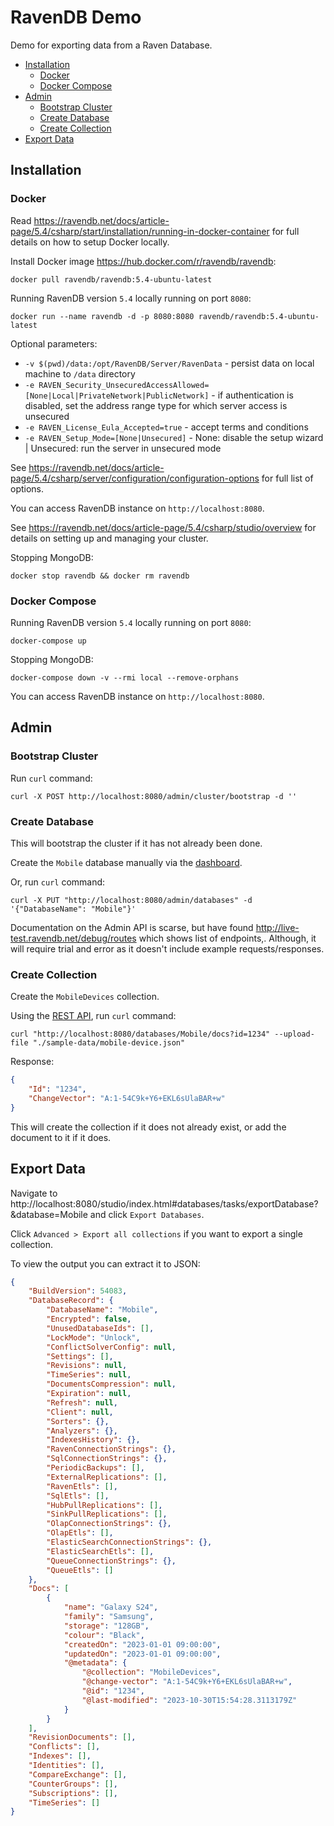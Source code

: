 # RavenDB Demo

Demo for exporting data from a Raven Database.

* [Installation](#installation)
  * [Docker](#docker)
  * [Docker Compose](#docker-compose)
* [Admin](#admin)
  * [Bootstrap Cluster](#bootstrap-cluster)
  * [Create Database](#create-database)
  * [Create Collection](#create-collection)
* [Export Data](#export-data)


## Installation

### Docker

Read https://ravendb.net/docs/article-page/5.4/csharp/start/installation/running-in-docker-container for full details on how to setup Docker locally.

Install Docker image https://hub.docker.com/r/ravendb/ravendb:

```shell
docker pull ravendb/ravendb:5.4-ubuntu-latest
```
Running RavenDB version `5.4` locally running on port `8080`:

```shell
docker run --name ravendb -d -p 8080:8080 ravendb/ravendb:5.4-ubuntu-latest
```

Optional parameters:

* `-v $(pwd)/data:/opt/RavenDB/Server/RavenData` - persist data on local machine to `/data` directory
* `-e RAVEN_Security_UnsecuredAccessAllowed=[None|Local|PrivateNetwork|PublicNetwork]` - if authentication is disabled, set the address range type for which server access is unsecured
* `-e RAVEN_License_Eula_Accepted=true` - accept terms and conditions
* `-e RAVEN_Setup_Mode=[None|Unsecured]` - None: disable the setup wizard | Unsecured: run the server in unsecured mode

See https://ravendb.net/docs/article-page/5.4/csharp/server/configuration/configuration-options for full list of options.

You can access RavenDB instance on `http://localhost:8080`.

See https://ravendb.net/docs/article-page/5.4/csharp/studio/overview for details on setting up and managing your cluster.

Stopping MongoDB:

```shell
docker stop ravendb && docker rm ravendb
```

### Docker Compose

Running RavenDB version `5.4` locally running on port `8080`:

```shell
docker-compose up
```

Stopping MongoDB:

```shell
docker-compose down -v --rmi local --remove-orphans
```

You can access RavenDB instance on `http://localhost:8080`.

## Admin

### Bootstrap Cluster

Run `curl` command:

```shell
curl -X POST http://localhost:8080/admin/cluster/bootstrap -d ''
```

### Create Database

This will bootstrap the cluster if it has not already been done.

Create the `Mobile` database manually via the [dashboard](http://localhost:8080/studio/index.html#databases).

Or, run `curl` command:

```shell
curl -X PUT "http://localhost:8080/admin/databases" -d '{"DatabaseName": "Mobile"}'
```

Documentation on the Admin API is scarse, but have found http://live-test.ravendb.net/debug/routes which shows list of endpoints,. Although, it will require trial and error as it doesn't include example requests/responses.

### Create Collection

Create the `MobileDevices` collection.

Using the [REST API](https://ravendb.net/docs/article-page/5.4/csharp/client-api/rest-api/rest-api-intro), run `curl` command:

```shell
curl "http://localhost:8080/databases/Mobile/docs?id=1234" --upload-file "./sample-data/mobile-device.json"
```

Response:

```json
{
    "Id": "1234",
    "ChangeVector": "A:1-54C9k+Y6+EKL6sUlaBAR+w"
}
```

This will create the collection if it does not already exist, or add the document to it if it does.

## Export Data

Navigate to http://localhost:8080/studio/index.html#databases/tasks/exportDatabase?&database=Mobile and click `Export Databases`.

Click `Advanced > Export all collections` if you want to export a single collection.

To view the output you can extract it to JSON:

```json
{
    "BuildVersion": 54083,
    "DatabaseRecord": {
        "DatabaseName": "Mobile",
        "Encrypted": false,
        "UnusedDatabaseIds": [],
        "LockMode": "Unlock",
        "ConflictSolverConfig": null,
        "Settings": [],
        "Revisions": null,
        "TimeSeries": null,
        "DocumentsCompression": null,
        "Expiration": null,
        "Refresh": null,
        "Client": null,
        "Sorters": {},
        "Analyzers": {},
        "IndexesHistory": {},
        "RavenConnectionStrings": {},
        "SqlConnectionStrings": {},
        "PeriodicBackups": [],
        "ExternalReplications": [],
        "RavenEtls": [],
        "SqlEtls": [],
        "HubPullReplications": [],
        "SinkPullReplications": [],
        "OlapConnectionStrings": {},
        "OlapEtls": [],
        "ElasticSearchConnectionStrings": {},
        "ElasticSearchEtls": [],
        "QueueConnectionStrings": {},
        "QueueEtls": []
    },
    "Docs": [
        {
            "name": "Galaxy S24",
            "family": "Samsung",
            "storage": "128GB",
            "colour": "Black",
            "createdOn": "2023-01-01 09:00:00",
            "updatedOn": "2023-01-01 09:00:00",
            "@metadata": {
                "@collection": "MobileDevices",
                "@change-vector": "A:1-54C9k+Y6+EKL6sUlaBAR+w",
                "@id": "1234",
                "@last-modified": "2023-10-30T15:54:28.3113179Z"
            }
        }
    ],
    "RevisionDocuments": [],
    "Conflicts": [],
    "Indexes": [],
    "Identities": [],
    "CompareExchange": [],
    "CounterGroups": [],
    "Subscriptions": [],
    "TimeSeries": []
}
```

